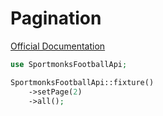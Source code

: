# Pagination

[Official Documentation](https://docs.sportmonks.com/football2/tutorials-and-guides/tutorials/introduction/pagination)

```php
use SportmonksFootballApi;

SportmonksFootballApi::fixture()
	->setPage(2)
	->all();
```